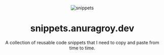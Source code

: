 <div align="center">

![snippets](https://pub-70bba02430384bcfb1ee3bbfbf3bd6d6.r2.dev/snippets.webp)

# snippets.anuragroy.dev

A collection of reusable code snippets that I need to copy and paste from time to time.

</div>
